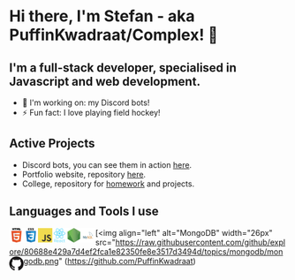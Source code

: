 # Hi there, I'm Stefan - aka PuffinKwadraat/Complex! 👋

## I'm a full-stack developer, specialised in Javascript and web development.

- 🌱 I'm working on: my Discord bots!
- ⚡ Fun fact: I love playing field hockey!

## Active Projects

- Discord bots, you can see them in action [here](https://discord.gg/VSE75WkgFM).
- Portfolio website, repository [here](https://github.com/PuffinKwadraat/Portfolio-Website).
- College, repository for [homework](https://github.com/PuffinKwadraat/HvA-NL-J1) and projects.

## Languages and Tools I use

[<img align="left" alt="HTML5" width="26px" src="https://raw.githubusercontent.com/github/explore/80688e429a7d4ef2fca1e82350fe8e3517d3494d/topics/html/html.png" />](https://github.com/PuffinKwadraat)
[<img align="left" alt="CSS3" width="26px" src="https://raw.githubusercontent.com/github/explore/80688e429a7d4ef2fca1e82350fe8e3517d3494d/topics/css/css.png" />](https://github.com/PuffinKwadraat)
[<img align="left" alt="JavaScript" width="26px" src="https://raw.githubusercontent.com/github/explore/80688e429a7d4ef2fca1e82350fe8e3517d3494d/topics/javascript/javascript.png" />](https://github.com/PuffinKwadraat)
[<img align="left" alt="React" width="26px" src="https://raw.githubusercontent.com/devicons/devicon/master/icons/react/react-original-wordmark.svg" />](https://github.com/PuffinKwadraat)
[<img align="left" alt="Node.js" width="26px" src="https://raw.githubusercontent.com/github/explore/80688e429a7d4ef2fca1e82350fe8e3517d3494d/topics/nodejs/nodejs.png" />](https://github.com/PuffinKwadraat)
[<img align="left" alt="MySQL" width="26px" src="https://raw.githubusercontent.com/github/explore/80688e429a7d4ef2fca1e82350fe8e3517d3494d/topics/mysql/mysql.png" />](https://github.com/PuffinKwadraat)
[<img align="left" alt="MongoDB" width="26px" src="https://raw.githubusercontent.com/github/explore/80688e429a7d4ef2fca1e82350fe8e3517d3494d/topics/mongodb/mongodb.png" (https://github.com/PuffinKwadraat)
[<img align="left" alt="GitHub" width="26px" src="https://raw.githubusercontent.com/github/explore/78df643247d429f6cc873026c0622819ad797942/topics/github/github.png" />](https://github.com/PuffinKwadraat)
